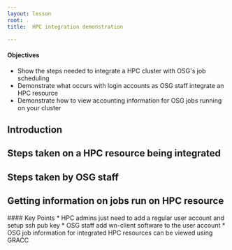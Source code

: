```yaml
---
layout: lesson
root: .
title:  HPC integration demonstration

---
```

<div class="objectives" markdown="1">

#### Objectives
* Show the steps needed to integrate a HPC cluster with OSG's job scheduling
* Demonstrate what occurs with login accounts as OSG staff integrate an HPC resource
* Demonstrate how to view accounting information for OSG jobs running on your cluster
</div>

## Introduction

## Steps taken on a HPC resource being integrated
## Steps taken by OSG staff
## Getting information on jobs run on HPC resource

<div class="keypoints" markdown="1">
#### Key Points
* HPC admins just need to add a regular user account and setup ssh pub key
* OSG staff add wn-client software to the user account 
* OSG job information for integrated HPC resources can be viewed using GRACC


</div>

